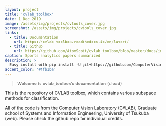 ```yaml
---
layout: project
title: 'cvlab_toolbox'
date: 1 Dec 2019
image: /assets/img/projects/cvtools_cover.jpg
screenshot: /assets/img/projects/cvtools_cover.jpg
links:
  - title: Documentation
    url: https://cvlab-toolbox.readthedocs.io/en/latest/
  - title: Github
    url: https://github.com/AtomScott/cvlab_toolbox/blob/master/docs/index.rst
caption: Sports analytics papers summarized
description: >
  Easy install with pip install -U git+https://github.com/ComputerVisionLaboratory/cvlab_toolbox
accent_color: '#4fb1ba'
---
```


> Welcome to cvlab_toolbox’s documentation
{:.lead}

This is the repository of CVLAB toolbox, which contains various subspace methods for classification.

All of the code is from the Computer Vision Laboratory (CVLAB), Graduate school of Systems and Information Engineering, University of Tsukuba (web). Please check the github repo for individual credits.



